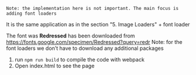 `Note: the implementation here is not important. The main focus is adding font loaders`

It is the same application as in the section "5. Image Loaders" + font loader

The font was **Redressed** has been downloaded from https://fonts.google.com/specimen/Redressed?query=redr
Note: for the font loaders we don’t have to download any additional packages

1. run `npm run build` to compile the code with webpack
2. Open index.html to see the page
